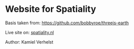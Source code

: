 # Website for Spatiality

Basis taken from: https://github.com/bobbyroe/threejs-earth 

Live site on: [spatiality.nl](spatiality.nl)

Author: Kamiel Verhelst
